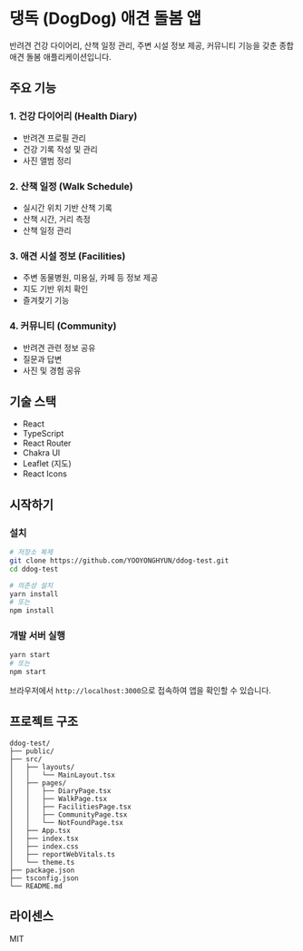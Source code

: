 # 댕독 (DogDog) 애견 돌봄 앱

반려견 건강 다이어리, 산책 일정 관리, 주변 시설 정보 제공, 커뮤니티 기능을 갖춘 종합 애견 돌봄 애플리케이션입니다.

## 주요 기능

### 1. 건강 다이어리 (Health Diary)
- 반려견 프로필 관리
- 건강 기록 작성 및 관리
- 사진 앨범 정리

### 2. 산책 일정 (Walk Schedule)
- 실시간 위치 기반 산책 기록
- 산책 시간, 거리 측정
- 산책 일정 관리

### 3. 애견 시설 정보 (Facilities)
- 주변 동물병원, 미용실, 카페 등 정보 제공
- 지도 기반 위치 확인
- 즐겨찾기 기능

### 4. 커뮤니티 (Community)
- 반려견 관련 정보 공유
- 질문과 답변
- 사진 및 경험 공유

## 기술 스택

- React
- TypeScript
- React Router
- Chakra UI
- Leaflet (지도)
- React Icons

## 시작하기

### 설치

```bash
# 저장소 복제
git clone https://github.com/YOOYONGHYUN/ddog-test.git
cd ddog-test

# 의존성 설치
yarn install
# 또는
npm install
```

### 개발 서버 실행

```bash
yarn start
# 또는
npm start
```

브라우저에서 `http://localhost:3000`으로 접속하여 앱을 확인할 수 있습니다.

## 프로젝트 구조

```
ddog-test/
├── public/
├── src/
│   ├── layouts/
│   │   └── MainLayout.tsx
│   ├── pages/
│   │   ├── DiaryPage.tsx
│   │   ├── WalkPage.tsx
│   │   ├── FacilitiesPage.tsx
│   │   ├── CommunityPage.tsx
│   │   └── NotFoundPage.tsx
│   ├── App.tsx
│   ├── index.tsx
│   ├── index.css
│   ├── reportWebVitals.ts
│   └── theme.ts
├── package.json
├── tsconfig.json
└── README.md
```

## 라이센스

MIT